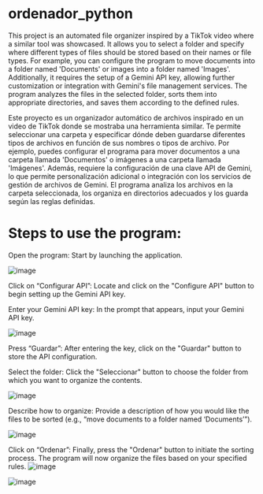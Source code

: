 # ordenador_python
This project is an automated file organizer inspired by a TikTok video where a similar tool was showcased. It allows you to select a folder and specify where different types of files should be stored based on their names or file types. For example, you can configure the program to move documents into a folder named 'Documents' or images into a folder named 'Images'. Additionally, it requires the setup of a Gemini API key, allowing further customization or integration with Gemini's file management services. The program analyzes the files in the selected folder, sorts them into appropriate directories, and saves them according to the defined rules.

Este proyecto es un organizador automático de archivos inspirado en un video de TikTok donde se mostraba una herramienta similar. Te permite seleccionar una carpeta y especificar dónde deben guardarse diferentes tipos de archivos en función de sus nombres o tipos de archivo. Por ejemplo, puedes configurar el programa para mover documentos a una carpeta llamada 'Documentos' o imágenes a una carpeta llamada 'Imágenes'. Además, requiere la configuración de una clave API de Gemini, lo que permite personalización adicional o integración con los servicios de gestión de archivos de Gemini. El programa analiza los archivos en la carpeta seleccionada, los organiza en directorios adecuados y los guarda según las reglas definidas.

# Steps to use the program:
Open the program: Start by launching the application.

![image](https://github.com/user-attachments/assets/2115586e-2a77-4f07-b48c-cd4c63f28971)

Click on “Configurar API”: Locate and click on the "Configure API" button to begin setting up the Gemini API key.

Enter your Gemini API key: In the prompt that appears, input your Gemini API key.

![image](https://github.com/user-attachments/assets/2514a009-fbae-41e3-bf3f-82703babb91a)

Press “Guardar”: After entering the key, click on the "Guardar" button to store the API configuration.

Select the folder: Click the "Seleccionar" button to choose the folder from which you want to organize the contents.

![image](https://github.com/user-attachments/assets/881fa36a-7fd8-4f8a-a48f-8312a3d98ae5)


Describe how to organize: Provide a description of how you would like the files to be sorted (e.g., “move documents to a folder named ‘Documents’”).

![image](https://github.com/user-attachments/assets/909fd414-07fa-48ae-be09-95e19695d570)


Click on “Ordenar”: Finally, press the "Ordenar" button to initiate the sorting process. The program will now organize the files based on your specified rules.
![image](https://github.com/user-attachments/assets/e7d61609-852c-4667-a996-599682b21e22)

![image](https://github.com/user-attachments/assets/f9053b8e-0bf3-4a93-ab60-d9c3f9ace2ac)


